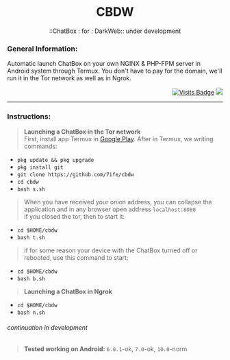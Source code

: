 <div align="center">

# CBDW
::ChatBox : for : DarkWeb:: under development

</div>

### General Information:
Automatic launch ChatBox on your own NGINX & PHP-FPM server in Android system through Termux. You don't have to pay for the domain, we'll run it in the Tor network as well as in Ngrok.

<div align="right">

[![Visits Badge](https://badges.pufler.dev/visits/7ife/cbdw)](https://github.com/7ife/cbdw)
[![](https://img.shields.io/badge/-Donate-%23181717?style=flat-square&logo=bitcoin)](https://commerce.coinbase.com/checkout/61780323-c37c-41a2-8d13-571f125e813a)
</div>

---
### Instructions:
>**Launching a ChatBox in the Tor network** <br>
First, install app Termux in [Google Play](https://play.google.com/store/apps/details?id=com.termux&hl=en_US&gl=US). After in Termux, we writing commands: <br>
- `pkg update && pkg upgrade`
- `pkg install git`
- `git clone https://github.com/7ife/cbdw`
- `cd cbdw`
- `bash s.sh` <br>

>When you have received your onion address, you can collapse the application and in any browser open address `localhost:8080` <br>
if you closed the tor, then to start it: <br>
- `cd $HOME/cbdw`
- `bash t.sh`

>if for some reason your device with the ChatBox turned off or rebooted, use this command to start: <br>
- `cd $HOME/cbdw`
- `bash b.sh`

>**Launching a ChatBox in Ngrok** <br>
- `cd $HOME/cbdw`
- `bash n.sh`

###### continuation in development

>**Tested working on Android:** `6.0.1`-ok, `7.0`-ok, `10.0`-norm <br>

